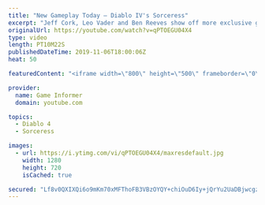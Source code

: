 ```yaml
---
title: "New Gameplay Today – Diablo IV's Sorceress"
excerpt: "Jeff Cork, Leo Vader and Ben Reeves show off more exclusive gameplay of Diablo IV, which can be viewed without commentary at ..."
originalUrl: https://youtube.com/watch?v=qPTOEGU04X4
type: video
length: PT10M22S
publishedDateTime: 2019-11-06T18:00:06Z
heat: 50

featuredContent: "<iframe width=\"800\" height=\"500\" frameborder=\"0\" src=\"https://www.youtube.com/embed/qPTOEGU04X4\" allow=\"accelerometer; autoplay; encrypted-media; gyroscope; picture-in-picture\" allowfullscreen></iframe>"

provider:
  name: Game Informer
  domain: youtube.com

topics:
  - Diablo 4
  - Sorceress

images:
  - url: https://i.ytimg.com/vi/qPTOEGU04X4/maxresdefault.jpg
    width: 1280
    height: 720
    isCached: true

secured: "Lf8v0QXIXQi6o9mKm70xMFThoFB3VBzOYQY+chiOuD6Iy+jQrYu2UaDBjwcgzQN/ML+bRVg33FE9YJotU7GYv8QOV0Sx2bSFVopDpgQOLHDGQNkySDiu6u5nmCmujCoAbr2hHnontZuHQbe/7CXHvMTMROW2Zipxvnkcb0aJlZ+dh4EM99ZgnvgYfnRTMU3xk/93A7QJBYeCv28d50K3rvsY56WJkPlgJwNBX8SjTI1RiZpuI0BbegC2C9uB9D0vhnj/PTo6SARVCu/oAVvhKMI2Opn6JUmlPZaXPSdKHyWVKl4IXHa1nckMbE/1w69OkxTXUYUvf7Eu1uIWg8vHz5czNqyiz0baSR7pMija8bXqiUBMvNbSriRQ6c1FcCuM8z+9ca1KHKrNv+o4xRiyQt4WGDjDEQE/A3c96TLY8Egj6wTWR+6OYgwF8PTRZ9jO;zl0u65pbYZJ/hzHz0ZCFRg=="
---
```


